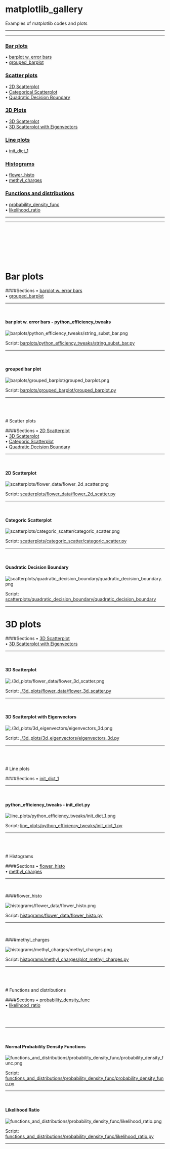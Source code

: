 matplotlib_gallery
==================

Examples of matplotlib codes and plots


<hr>
<hr>

### [Bar plots](#barplots)
&#8226; [barplot w. error bars](#errorbars1)<br>
&#8226; [grouped_barplot](#grouped_barplot1)<br>

### [Scatter plots](#scatterplots)
&#8226; [2D Scatterplot](#2d_scatterplot)<br>
&#8226; [Categorical Scatterplot](#categoric_scatter)<br>
&#8226; [Quadratic Decision Boundary](#quadratic_decbound1)<br>

### [3D Plots](#functionsdistributions)
&#8226; [3D Scatterplot](#3d_scatterplot)<br>
&#8226; [3D Scatterplot with Eigenvectors](#eigenvectors_3d)<br>

### [Line plots](#lineplots)
&#8226; [init_dict_1](#init_dict_1)<br>

### [Histograms](#histograms)
&#8226; [flower_histo](#flower_histo)<br>
&#8226; [methyl_charges](#methyl_charges)<br>

### [Functions and distributions](#functionsdistributions)
&#8226; [probability_density_func](#probability_density_func)<br>
&#8226; [likelihood_ratio](#likelihood_ratio)<br>


<hr>
<hr>
<br>
<br>
<br>
<br>
<br>
<br>

<a name="barplots"></a>
# Bar plots

####Sections
&#8226; [barplot w. error bars](#errorbars1)<br>
&#8226; [grouped_barplot](#grouped_barplot1)<br>




-------
<a name="errorbars1"></a>
<br>
#### bar plot w. error bars - python_efficiency_tweaks

![barplots/python_efficiency_tweaks/string_subst_bar.png](barplots/python_efficiency_tweaks/string_subst_bar.png)

Script: [barplots/python_efficiency_tweaks/string_subst_bar.py](barplots/python_efficiency_tweaks/string_subst_bar.py)


-------
<a name="grouped_barplot1"></a>
<br>
#### grouped bar plot

![barplots/grouped_barplot/grouped_barplot.png](barplots/grouped_barplot/grouped_barplot.png)

Script: [barplots/grouped_barplot/grouped_barplot.py](barplots/grouped_barplot/grouped_barplot.py)

-----








<br>
<br>
<br>
<a name="scatterplots"></a>
# Scatter plots

####Sections
&#8226; [2D Scatterplot](#2d_scatterplot)<br>
&#8226; [3D Scatterplot](#3d_scatterplot)<br>
&#8226; [Categoric Scatterplot](#categoric_scatter)<br>
&#8226; [Quadratic Decision Boundary](#quadratic_decbound1)<br>

-------
<a name="2d_scatterplot"></a>
<br>

#### 2D Scatterplot

![scatterplots/flower_data/flower_2d_scatter.png](scatterplots/flower_data/flower_2d_scatter.png)

Script: [scatterplots/flower_data/flower_2d_scatter.py](scatterplots/flower_data/flower_2d_scatter.py)



-------

<a name="categoric_scatter"></a>
<br>

#### Categoric Scatterplot

![scatterplots/categoric_scatter/categoric_scatter.png](scatterplots/categoric_scatter/categoric_scatter.png)

Script: [scatterplots/categoric_scatter/categoric_scatter.py](scatterplots/categoric_scatter/categoric_scatter.py)

-------
<a name="quadratic_decbound1"></a>
<br>

#### Quadratic Decision Boundary

![scatterplots/quadratic_decision_boundary/quadratic_decision_boundary.png](scatterplots/quadratic_decision_boundary/quadratic_decision_boundary.png)

Script: [scatterplots/quadratic_decision_boundary/quadratic_decision_boundary](scatterplots/quadratic_decision_boundary/quadratic_decision_boundary.py)

-------
# 3D plots

####Sections
&#8226; [3D Scatterplot](#3d_scatterplot)<br>
&#8226; [3D Scatterplot with Eigenvectors](#eigenvectors_3d)<br>

-------
<a name="3d_scatterplot"></a>
<br>

#### 3D Scatterplot

![./3d_plots/flower_data/flower_3d_scatter.png](./3d_plots/flower_data/flower_3d_scatter.png)

Script: [./3d_plots/flower_data/flower_3d_scatter.py](./3d_plots/flower_data/flower_3d_scatter.py)

-------


<a name="eigenvectors_3d"></a>
<br>

#### 3D Scatterplot with Eigenvectors

![./3d_plots/3d_eigenvectors/eigenvectors_3d.png](./3d_plots/3d_eigenvectors/eigenvectors_3d.png)

Script: [./3d_plots/3d_eigenvectors/eigenvectors_3d.py](./3d_plots/3d_eigenvectors/eigenvectors_3d.py)

-------


<br>
<br>
<br>
<a name="lineplots"></a>
# Line plots

####Sections
&#8226; [init_dict_1](#init_dict_1)<br>


-------
<a name="init_dict_1"></a>
<br>

#### python_efficiency_tweaks - init_dict.py

![line_plots/python_efficiency_tweaks/init_dict_1.png](line_plots/python_efficiency_tweaks/init_dict_1.png)

Script: [line_plots/python_efficiency_tweaks/init_dict_1.py](line_plots/python_efficiency_tweaks/init_dict_1.py)

-----






<br>
<br>
<br>
<a name="histograms"></a>
# Histograms

####Sections
&#8226; [flower_histo](#flower_histo)<br>
&#8226; [methyl_charges](#methyl_charges)<br>



-------
<a name="flower_histo"></a>
<br>

####flower_histo

![histograms/flower_data/flower_histo.png](histograms/flower_data/flower_histo.png)

Script: [histograms/flower_data/flower_histo.py](histograms/flower_data/flower_histo.py)




-------
<a name="methyl_charges"></a>
<br>

####methyl_charges

![histograms/methyl_charges/methyl_charges.png](histograms/methyl_charges/methyl_charges.png)

Script: [histograms/methyl_charges/plot_methyl_charges.py](histograms/methyl_charges/plot_methyl_charges.py)

-------













<br>
<br>
<br>
<a name="functionsdistributions"></a>
# Functions and distributions

####Sections
&#8226; [probability_density_func](#probability_density_func)<br>
&#8226; [likelihood_ratio](#likelihood_ratio)<br>


<br>
<br>



-----
<a name="probability_density_func"></a>
<br>

#### Normal Probability Density Functions

![functions_and_distributions/probability_density_func/probability_density_func.png](functions_and_distributions/probability_density_func/probability_density_func.png)

Script: [functions_and_distributions/probability_density_func/probability_density_func.py](functions_and_distributions/probability_density_func/probability_density_func.py)

-----
<a name="likelihood_ratio"></a>
<br>	
#### Likelihood Ratio

![functions_and_distributions/probability_density_func/likelihood_ratio.png](functions_and_distributions/probability_density_func/likelihood_ratio.png)

Script: [functions_and_distributions/probability_density_func/likelihood_ratio.py](functions_and_distributions/probability_density_func/likelihood_ratio.py)


-----
